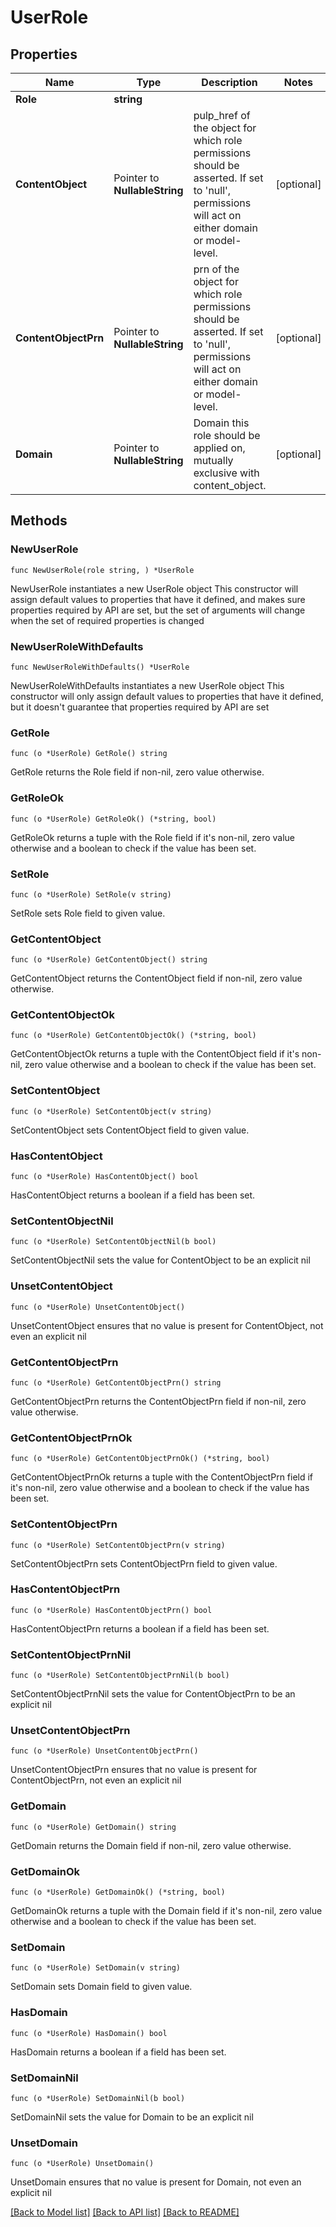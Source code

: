 # UserRole

## Properties

Name | Type | Description | Notes
------------ | ------------- | ------------- | -------------
**Role** | **string** |  | 
**ContentObject** | Pointer to **NullableString** | pulp_href of the object for which role permissions should be asserted. If set to &#39;null&#39;, permissions will act on either domain or model-level. | [optional] 
**ContentObjectPrn** | Pointer to **NullableString** | prn of the object for which role permissions should be asserted. If set to &#39;null&#39;, permissions will act on either domain or model-level. | [optional] 
**Domain** | Pointer to **NullableString** | Domain this role should be applied on, mutually exclusive with content_object. | [optional] 

## Methods

### NewUserRole

`func NewUserRole(role string, ) *UserRole`

NewUserRole instantiates a new UserRole object
This constructor will assign default values to properties that have it defined,
and makes sure properties required by API are set, but the set of arguments
will change when the set of required properties is changed

### NewUserRoleWithDefaults

`func NewUserRoleWithDefaults() *UserRole`

NewUserRoleWithDefaults instantiates a new UserRole object
This constructor will only assign default values to properties that have it defined,
but it doesn't guarantee that properties required by API are set

### GetRole

`func (o *UserRole) GetRole() string`

GetRole returns the Role field if non-nil, zero value otherwise.

### GetRoleOk

`func (o *UserRole) GetRoleOk() (*string, bool)`

GetRoleOk returns a tuple with the Role field if it's non-nil, zero value otherwise
and a boolean to check if the value has been set.

### SetRole

`func (o *UserRole) SetRole(v string)`

SetRole sets Role field to given value.


### GetContentObject

`func (o *UserRole) GetContentObject() string`

GetContentObject returns the ContentObject field if non-nil, zero value otherwise.

### GetContentObjectOk

`func (o *UserRole) GetContentObjectOk() (*string, bool)`

GetContentObjectOk returns a tuple with the ContentObject field if it's non-nil, zero value otherwise
and a boolean to check if the value has been set.

### SetContentObject

`func (o *UserRole) SetContentObject(v string)`

SetContentObject sets ContentObject field to given value.

### HasContentObject

`func (o *UserRole) HasContentObject() bool`

HasContentObject returns a boolean if a field has been set.

### SetContentObjectNil

`func (o *UserRole) SetContentObjectNil(b bool)`

 SetContentObjectNil sets the value for ContentObject to be an explicit nil

### UnsetContentObject
`func (o *UserRole) UnsetContentObject()`

UnsetContentObject ensures that no value is present for ContentObject, not even an explicit nil
### GetContentObjectPrn

`func (o *UserRole) GetContentObjectPrn() string`

GetContentObjectPrn returns the ContentObjectPrn field if non-nil, zero value otherwise.

### GetContentObjectPrnOk

`func (o *UserRole) GetContentObjectPrnOk() (*string, bool)`

GetContentObjectPrnOk returns a tuple with the ContentObjectPrn field if it's non-nil, zero value otherwise
and a boolean to check if the value has been set.

### SetContentObjectPrn

`func (o *UserRole) SetContentObjectPrn(v string)`

SetContentObjectPrn sets ContentObjectPrn field to given value.

### HasContentObjectPrn

`func (o *UserRole) HasContentObjectPrn() bool`

HasContentObjectPrn returns a boolean if a field has been set.

### SetContentObjectPrnNil

`func (o *UserRole) SetContentObjectPrnNil(b bool)`

 SetContentObjectPrnNil sets the value for ContentObjectPrn to be an explicit nil

### UnsetContentObjectPrn
`func (o *UserRole) UnsetContentObjectPrn()`

UnsetContentObjectPrn ensures that no value is present for ContentObjectPrn, not even an explicit nil
### GetDomain

`func (o *UserRole) GetDomain() string`

GetDomain returns the Domain field if non-nil, zero value otherwise.

### GetDomainOk

`func (o *UserRole) GetDomainOk() (*string, bool)`

GetDomainOk returns a tuple with the Domain field if it's non-nil, zero value otherwise
and a boolean to check if the value has been set.

### SetDomain

`func (o *UserRole) SetDomain(v string)`

SetDomain sets Domain field to given value.

### HasDomain

`func (o *UserRole) HasDomain() bool`

HasDomain returns a boolean if a field has been set.

### SetDomainNil

`func (o *UserRole) SetDomainNil(b bool)`

 SetDomainNil sets the value for Domain to be an explicit nil

### UnsetDomain
`func (o *UserRole) UnsetDomain()`

UnsetDomain ensures that no value is present for Domain, not even an explicit nil

[[Back to Model list]](../README.md#documentation-for-models) [[Back to API list]](../README.md#documentation-for-api-endpoints) [[Back to README]](../README.md)


